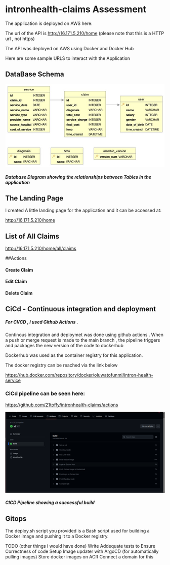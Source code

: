 # intronhealth-claims Assessment

The application is deployed on AWS here:

The url of the API is http://16.171.5.210/home (please note that this is a HTTP url , not https)

The API was deployed on AWS using Docker and Docker Hub

Here are some sample URLS to interact with the Application

## DataBase Schema

![Screenshot](screenshots/db_schema.jpeg)

##### Database Diagram showing the relationships between Tables in the application

## The Landing Page

I created A little landing page for the application and it can be accessed at:

http://16.171.5.210/home

## List of All Claims

http://16.171.5.210/home/all/claims

##Actions

#### Create Claim

#### Edit Claim

#### Delete Claim

## CiCd - Continuous integration and deployment

##### For CI/CD , i used Github Actions .

Continous integration and deploymet was done using github actions . When a push or merge request is made to the main branch , the pipeline triggers and packages the new version of the code to dockerhub

Dockerhub was used as the container registry for this application.

The docker registry can be reached via the link below

https://hub.docker.com/repository/docker/oluwatofunmi/intron-health-service

### CiCd pipeline can be seen here:

https://github.com/21toffy/intronhealth-claims/actions

![Screenshot](screenshots/cicd.png)

##### CICD Pipeline showing a successful build

## Gitops

The deploy.sh script you provided is a Bash script used for building a Docker image and pushing it to a Docker registry.

TODO (other things i would have done)
Write Addequate tests to Ensure Correctness of code
Setup Image updater with ArgoCD (for automatically pulling images)
Store docker images on ACR
Connect a domain for this
